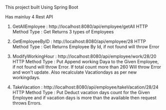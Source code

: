 This project built Using Spring Boot 

Has mainluy 4 Rest API
1. GetAllEmployee : http://localhost:8080/api/employee/getAll
   HTTP Method Type : Get
   Returns 3 types of Employees
  
2. GetEmployeeByID : http://localhost:8080/api/employee/28
   HTTP Method Type : Get
   Returns Employee By Id, if not found will throw Error
 
3. ModifyWorkingHour :  http://localhost:8080/api/employee/work/28/20
   HTTP Method Type : Put
   Append working Daya to the Given Employee, if not found will throw Error. If total count more than 260 Will throw Error and won't update. Also recalculate Vacationdays as per new workingdays.
   
4. TakeVacation : http://localhost:8080/api/employee/takeVacation/28/24
   HTTP Method Type : Put
   Deduct vacation days count for the Given Employee and if vacation days is more than the available then request throws Errors.  

